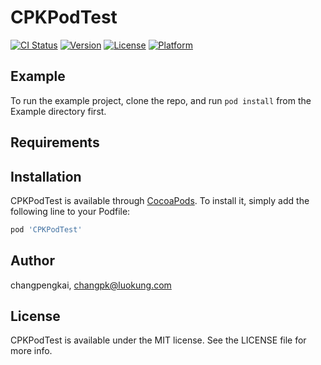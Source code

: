 # CPKPodTest

[![CI Status](https://img.shields.io/travis/changpengkai/CPKPodTest.svg?style=flat)](https://travis-ci.org/changpengkai/CPKPodTest)
[![Version](https://img.shields.io/cocoapods/v/CPKPodTest.svg?style=flat)](https://cocoapods.org/pods/CPKPodTest)
[![License](https://img.shields.io/cocoapods/l/CPKPodTest.svg?style=flat)](https://cocoapods.org/pods/CPKPodTest)
[![Platform](https://img.shields.io/cocoapods/p/CPKPodTest.svg?style=flat)](https://cocoapods.org/pods/CPKPodTest)

## Example

To run the example project, clone the repo, and run `pod install` from the Example directory first.

## Requirements

## Installation

CPKPodTest is available through [CocoaPods](https://cocoapods.org). To install
it, simply add the following line to your Podfile:

```ruby
pod 'CPKPodTest'
```

## Author

changpengkai, changpk@luokung.com

## License

CPKPodTest is available under the MIT license. See the LICENSE file for more info.
